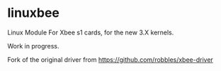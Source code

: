 linuxbee
========

Linux Module For Xbee s1 cards, for the new 3.X kernels.

Work in progress.

Fork of the original driver from https://github.com/robbles/xbee-driver
